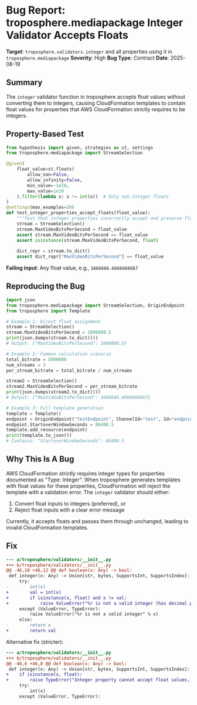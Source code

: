 # Bug Report: troposphere.mediapackage Integer Validator Accepts Floats

**Target**: `troposphere.validators.integer` and all properties using it in `troposphere.mediapackage`
**Severity**: High
**Bug Type**: Contract
**Date**: 2025-08-19

## Summary

The `integer` validator function in troposphere accepts float values without converting them to integers, causing CloudFormation templates to contain float values for properties that AWS CloudFormation strictly requires to be integers.

## Property-Based Test

```python
from hypothesis import given, strategies as st, settings
from troposphere.mediapackage import StreamSelection

@given(
    float_value=st.floats(
        allow_nan=False, 
        allow_infinity=False,
        min_value=-1e10,
        max_value=1e10
    ).filter(lambda x: x != int(x))  # Only non-integer floats
)
@settings(max_examples=20)
def test_integer_properties_accept_floats(float_value):
    """Test that integer properties incorrectly accept and preserve float values."""
    stream = StreamSelection()
    stream.MaxVideoBitsPerSecond = float_value
    assert stream.MaxVideoBitsPerSecond == float_value
    assert isinstance(stream.MaxVideoBitsPerSecond, float)
    
    dict_repr = stream.to_dict()
    assert dict_repr["MaxVideoBitsPerSecond"] == float_value
```

**Failing input**: Any float value, e.g., `1666666.6666666667`

## Reproducing the Bug

```python
import json
from troposphere.mediapackage import StreamSelection, OriginEndpoint
from troposphere import Template

# Example 1: Direct float assignment
stream = StreamSelection()
stream.MaxVideoBitsPerSecond = 1000000.5
print(json.dumps(stream.to_dict()))
# Output: {"MaxVideoBitsPerSecond": 1000000.5}

# Example 2: Common calculation scenario
total_bitrate = 5000000
num_streams = 3
per_stream_bitrate = total_bitrate / num_streams

stream2 = StreamSelection()
stream2.MaxVideoBitsPerSecond = per_stream_bitrate
print(json.dumps(stream2.to_dict()))
# Output: {"MaxVideoBitsPerSecond": 1666666.6666666667}

# Example 3: Full template generation
template = Template()
endpoint = OriginEndpoint("TestEndpoint", ChannelId="test", Id="endpoint1")
endpoint.StartoverWindowSeconds = 86400.5
template.add_resource(endpoint)
print(template.to_json())
# Contains: "StartoverWindowSeconds": 86400.5
```

## Why This Is A Bug

AWS CloudFormation strictly requires integer types for properties documented as "Type: Integer". When troposphere generates templates with float values for these properties, CloudFormation will reject the template with a validation error. The `integer` validator should either:
1. Convert float inputs to integers (preferred), or
2. Reject float inputs with a clear error message

Currently, it accepts floats and passes them through unchanged, leading to invalid CloudFormation templates.

## Fix

```diff
--- a/troposphere/validators/__init__.py
+++ b/troposphere/validators/__init__.py
@@ -46,10 +46,12 @@ def boolean(x: Any) -> bool:
 def integer(x: Any) -> Union[str, bytes, SupportsInt, SupportsIndex]:
     try:
-        int(x)
+        val = int(x)
+        if isinstance(x, float) and x != val:
+            raise ValueError("%r is not a valid integer (has decimal part)" % x)
     except (ValueError, TypeError):
         raise ValueError("%r is not a valid integer" % x)
     else:
-        return x
+        return val
```

Alternative fix (stricter):
```diff
--- a/troposphere/validators/__init__.py
+++ b/troposphere/validators/__init__.py
@@ -46,6 +46,8 @@ def boolean(x: Any) -> bool:
 def integer(x: Any) -> Union[str, bytes, SupportsInt, SupportsIndex]:
+    if isinstance(x, float):
+        raise TypeError("Integer property cannot accept float values, got %r" % x)
     try:
         int(x)
     except (ValueError, TypeError):
```